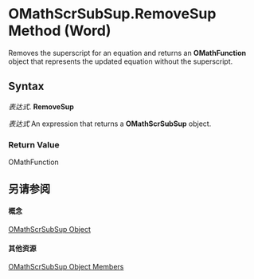 
# OMathScrSubSup.RemoveSup Method (Word)

Removes the superscript for an equation and returns an  **OMathFunction** object that represents the updated equation without the superscript.


## Syntax

 _表达式_. **RemoveSup**

 _表达式_ An expression that returns a **OMathScrSubSup** object.


### Return Value

OMathFunction


## 另请参阅


#### 概念


[OMathScrSubSup Object](e5fbf9cb-461c-3b08-a441-9e91e0745b15.md)
#### 其他资源


[OMathScrSubSup Object Members](http://msdn.microsoft.com/library/95cd5748-020b-7374-de19-5474fe17e231%28Office.15%29.aspx)